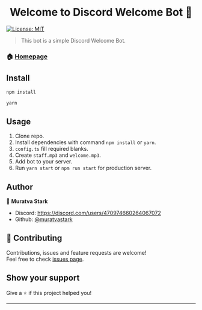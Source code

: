 <h1 align="center">Welcome to Discord Welcome Bot 👋</h1>
<p>
  <a href="#" target="_blank">
    <img alt="License: MIT" src="https://img.shields.io/badge/License-MIT-yellow.svg" />
  </a>
</p>

> This bot is a simple Discord Welcome Bot.

### 🏠 [Homepage](https://github.com/muratvastark/discord-welcome-bot)

## Install

```sh
npm install
```

```sh
yarn
```

## Usage

1. Clone repo.
2. Install dependencies with command `npm install` or `yarn`.
3. `config.ts` fill required blanks.
4. Create `staff.mp3` and `welcome.mp3`.
5. Add bot to your server.
6. Run `yarn start` or `npm run start` for production server.


## Author

👤 **Muratva Stark**

* Discord: https://discord.com/users/470974660264067072
* Github: [@muratvastark](https://github.com/muratvastark)

## 🤝 Contributing

Contributions, issues and feature requests are welcome!<br />Feel free to check [issues page](https://github.com/muratvastark/discord-welcome-bot/issues). 

## Show your support

Give a ⭐️ if this project helped you!

***
